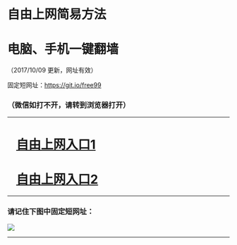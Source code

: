 ﻿# 自由上网简易方法

# 电脑、手机一键翻墙

（2017/10/09 更新，网址有效）

固定短网址：https://git.io/free99

### （微信如打不开，请转到浏览器打开）


***





# &nbsp;&nbsp; <a href="http://ft105944096.fwq-tz-1001.info/fwqtz01.html?t=100900110666 " target="_blank">自由上网入口1</a>
# &nbsp;&nbsp; <a href="http://ft3220028974.fwq-tz-1002.info/fwqtz02.html?t=10090011426 " target="_blank">自由上网入口2</a>
***

### 请记住下图中固定短网址：

<img src="https://s3-us-west-2.amazonaws.com/fwq-1001/yjfq-20170905okok.png" /> 


***

